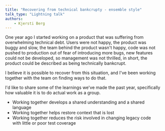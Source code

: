 ```yaml
---
title: "Recovering from technical bankcrupty - ensemble style"
talk_type: "Lightning talk"
authors:
    - Kjersti Berg
---
```

One year ago I started working on a product that was suffering from overwhelming technical debt. Users were not happy, the product was buggy and slow, the team behind the product wasn't happy, code was not pushed to production out of fear of introducing more bugs, new features could not be developed, so management was not thrilled, in short, the product could be described as being technically bankcrupt.  

I believe it is possible to recover from this situation, and I've been working together with the team on finding ways to do that. 

I'd like to share some of the learnings we've made the past year, specifically how valuable it is to do actual work as a group. 

- Working together develops a shared understanding and a shared language
- Working together helps restore context that is lost
- Working together reduces the risk involved in changing legacy code with little or poor test coverage
